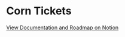 # Corn Tickets

[View Documentation and Roadmap on Notion](https://kalenwallin.notion.site/Auto-Corn-Ticket-Invoice-d448045ddbac4145aaef3c16c1a07417?pvs=4)

